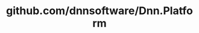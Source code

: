 ---
layout: post
title: github.com/dnnsoftware/Dnn.Platform
categories: link
tags: [انگلیسی, گیت‌هاب, برنامه‌نویسی]
---